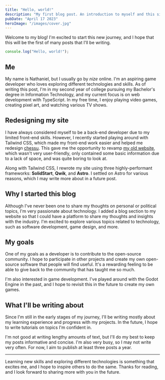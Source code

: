 ```yaml
---
title: "Hello, world!"
description: "My first blog post. An introduction to myself and this site."
pubDate: "April 17 2023"
heroImage: "/images/cover.jpg"
---
```


Welcome to my blog! I'm excited to start this new journey, and I hope that this will be the first of many posts that I'll be writing.

```js
console.log("Hello, world!");
```

## Me

My name is Nathaniel, but I usually go by _nize_ online. I'm an aspiring game developer who loves exploring different technologies and skills. As of writing this post, I'm in my second year of college pursuing my Bachelor's degree in Information Technology, and my current focus is on web development with TypeScript. In my free time, I enjoy playing video games, creating pixel art, and watching various TV shows.

## Redesigning my site

I have always considered myself to be a back-end developer due to my limited front-end skills. However, I recently started playing around with Tailwind CSS, which made my front-end work easier and helped me redesign [chessu](https://github.com/nizewn/chessu). This gave me the opportunity to revamp [my old website](https://v1.nize.foo), which wasn't very user-friendly, only contained some basic information due to a lack of space, and was quite boring to look at.

Along with Tailwind CSS, I rewrote my site using three highly-performant frameworks: **SolidStart**, **Qwik**, and **Astro**. I settled on Astro for various reasons, which I may write more about in a future post.

## Why I started this blog

Although I've never been one to share my thoughts on personal or political topics, I'm very passionate about technology. I added a blog section to my website so that I could have a platform to share my thoughts and insights with the industry. I'm excited to explore various topics related to technology, such as software development, game design, and more.

## My goals

One of my goals as a developer is to contribute to the open-source community. I hope to participate in other projects and create my own open-source software that people will find useful. It's a rewarding feeling to be able to give back to the community that has taught me so much.

I'm also interested in game development. I've played around with the Godot Engine in the past, and I hope to revisit this in the future to create my own games.

## What I'll be writing about

Since I'm still in the early stages of my journey, I'll be writing mostly about my learning experience and progress with my projects. In the future, I hope to write tutorials on topics I'm confident in.

I'm not good at writing lengthy amounts of text, but I'll do my best to keep my posts informative and concise. I'm also very busy, so I may not write very often. For now, I aim to publish at least three posts a year.

---

Learning new skills and exploring different technologies is something that excites me, and I hope to inspire others to do the same. Thanks for reading, and I look forward to sharing more with you in the future.
